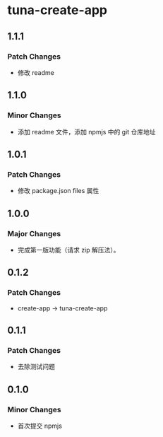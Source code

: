 # tuna-create-app

## 1.1.1

### Patch Changes

- 修改 readme

## 1.1.0

### Minor Changes

- 添加 readme 文件，添加 npmjs 中的 git 仓库地址

## 1.0.1

### Patch Changes

- 修改 package.json files 属性

## 1.0.0

### Major Changes

- 完成第一版功能（请求 zip 解压法）。

## 0.1.2

### Patch Changes

- create-app -> tuna-create-app

## 0.1.1

### Patch Changes

- 去除测试问题

## 0.1.0

### Minor Changes

- 首次提交 npmjs
